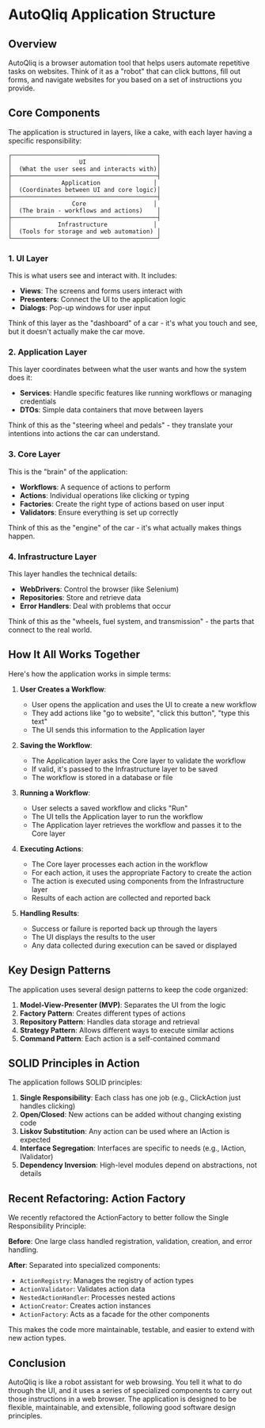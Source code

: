 # AutoQliq Application Structure

## Overview

AutoQliq is a browser automation tool that helps users automate repetitive tasks on websites. Think of it as a "robot" that can click buttons, fill out forms, and navigate websites for you based on a set of instructions you provide.

## Core Components

The application is structured in layers, like a cake, with each layer having a specific responsibility:

```
┌─────────────────────────────────────────┐
│                   UI                    │
│  (What the user sees and interacts with)│
├─────────────────────────────────────────┤
│              Application               │
│  (Coordinates between UI and core logic)│
├─────────────────────────────────────────┤
│                 Core                   │
│  (The brain - workflows and actions)    │
├─────────────────────────────────────────┤
│             Infrastructure             │
│  (Tools for storage and web automation) │
└─────────────────────────────────────────┘
```

### 1. UI Layer

This is what users see and interact with. It includes:

- **Views**: The screens and forms users interact with
- **Presenters**: Connect the UI to the application logic
- **Dialogs**: Pop-up windows for user input

Think of this layer as the "dashboard" of a car - it's what you touch and see, but it doesn't actually make the car move.

### 2. Application Layer

This layer coordinates between what the user wants and how the system does it:

- **Services**: Handle specific features like running workflows or managing credentials
- **DTOs**: Simple data containers that move between layers

Think of this as the "steering wheel and pedals" - they translate your intentions into actions the car can understand.

### 3. Core Layer

This is the "brain" of the application:

- **Workflows**: A sequence of actions to perform
- **Actions**: Individual operations like clicking or typing
- **Factories**: Create the right type of actions based on user input
- **Validators**: Ensure everything is set up correctly

Think of this as the "engine" of the car - it's what actually makes things happen.

### 4. Infrastructure Layer

This layer handles the technical details:

- **WebDrivers**: Control the browser (like Selenium)
- **Repositories**: Store and retrieve data
- **Error Handlers**: Deal with problems that occur

Think of this as the "wheels, fuel system, and transmission" - the parts that connect to the real world.

## How It All Works Together

Here's how the application works in simple terms:

1. **User Creates a Workflow**:
   - User opens the application and uses the UI to create a new workflow
   - They add actions like "go to website", "click this button", "type this text"
   - The UI sends this information to the Application layer

2. **Saving the Workflow**:
   - The Application layer asks the Core layer to validate the workflow
   - If valid, it's passed to the Infrastructure layer to be saved
   - The workflow is stored in a database or file

3. **Running a Workflow**:
   - User selects a saved workflow and clicks "Run"
   - The UI tells the Application layer to run the workflow
   - The Application layer retrieves the workflow and passes it to the Core layer

4. **Executing Actions**:
   - The Core layer processes each action in the workflow
   - For each action, it uses the appropriate Factory to create the action
   - The action is executed using components from the Infrastructure layer
   - Results of each action are collected and reported back

5. **Handling Results**:
   - Success or failure is reported back up through the layers
   - The UI displays the results to the user
   - Any data collected during execution can be saved or displayed

## Key Design Patterns

The application uses several design patterns to keep the code organized:

1. **Model-View-Presenter (MVP)**: Separates the UI from the logic
2. **Factory Pattern**: Creates different types of actions
3. **Repository Pattern**: Handles data storage and retrieval
4. **Strategy Pattern**: Allows different ways to execute similar actions
5. **Command Pattern**: Each action is a self-contained command

## SOLID Principles in Action

The application follows SOLID principles:

1. **Single Responsibility**: Each class has one job (e.g., ClickAction just handles clicking)
2. **Open/Closed**: New actions can be added without changing existing code
3. **Liskov Substitution**: Any action can be used where an IAction is expected
4. **Interface Segregation**: Interfaces are specific to needs (e.g., IAction, IValidator)
5. **Dependency Inversion**: High-level modules depend on abstractions, not details

## Recent Refactoring: Action Factory

We recently refactored the ActionFactory to better follow the Single Responsibility Principle:

**Before**: One large class handled registration, validation, creation, and error handling.

**After**: Separated into specialized components:
- `ActionRegistry`: Manages the registry of action types
- `ActionValidator`: Validates action data
- `NestedActionHandler`: Processes nested actions
- `ActionCreator`: Creates action instances
- `ActionFactory`: Acts as a facade for the other components

This makes the code more maintainable, testable, and easier to extend with new action types.

## Conclusion

AutoQliq is like a robot assistant for web browsing. You tell it what to do through the UI, and it uses a series of specialized components to carry out those instructions in a web browser. The application is designed to be flexible, maintainable, and extensible, following good software design principles.
